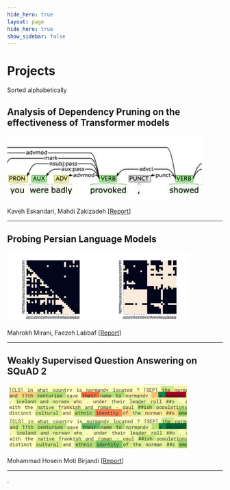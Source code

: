 ```yaml
---
hide_hero: true
layout: page
hide_hero: true
show_sidebar: false
---
```


# Projects
Sorted alphabetically

## Analysis of Dependency Pruning on the effectiveness of Transformer models
![](https://raw.githubusercontent.com/teias-courses/nlp99/gh-pages/projects/dep_prune.png)

Kaveh Eskandari, Mahdi Zakizadeh [[Report](https://github.com/teias-courses/nlp99/raw/gh-pages/projects/final_project_report_eskandari_zakizadeh.pdf)]

---

## Probing Persian Language Models
![](https://raw.githubusercontent.com/teias-courses/nlp99/gh-pages/projects/lm_probe.png)

Mahrokh Mirani, Faezeh Labbaf [[Report](https://github.com/teias-courses/nlp99/raw/gh-pages/projects/final_project_report_labbaf_mirani.pdf)]

---

## Weakly Supervised Question Answering on SQuAD 2 
![](https://raw.githubusercontent.com/teias-courses/nlp99/gh-pages/projects/squad2.png)

Mohammad Hosein Moti Birjandi [[Report](https://github.com/teias-courses/nlp99/raw/gh-pages/projects/final_project_report_moti_birjandi.pdf)]

---

.
